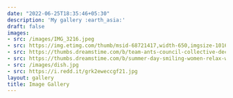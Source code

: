 ```yaml
---
date: "2022-06-25T18:35:46+05:30"
description: 'My gallery :earth_asia:'
draft: false
images:
- src: /images/IMG_3216.jpeg
- src: https://img.etimg.com/thumb/msid-68721417,width-650,imgsize-1016106,,resizemode-4,quality-100/nature1_gettyimages.jpg
- src: https://thumbs.dreamstime.com/b/team-ants-council-collective-decision-work-17037482.jpg
- src: https://thumbs.dreamstime.com/b/summer-day-smiling-women-relax-wearing-red-dress-fashion-standing-wooden-bridge-over-sea-blue-sky-background-summer-107411998.jpg
- src: /images/dish.jpg
- src: https://i.redd.it/grk2eweccgf21.jpg
layout: gallery
title: Image Gallery
---
```

